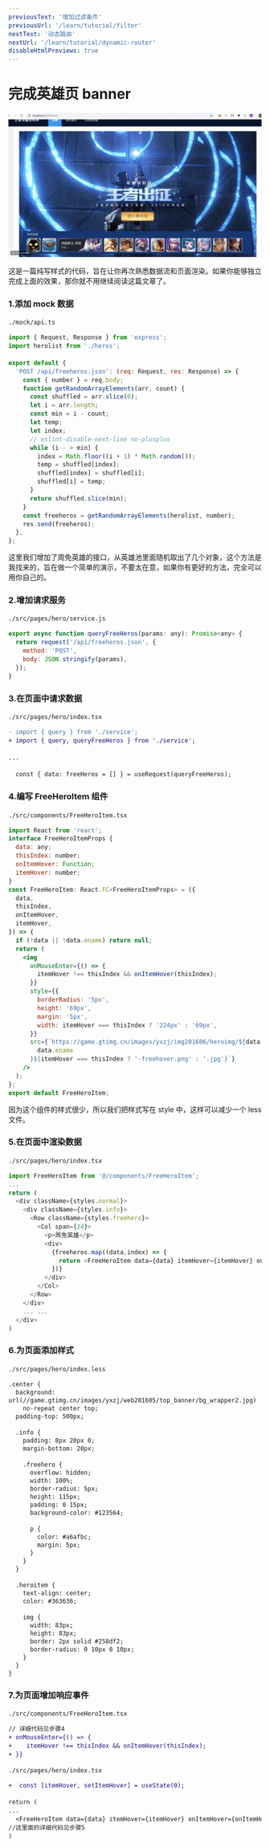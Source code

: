 ```yaml
---
previousText: '增加过滤条件'
previousUrl: '/learn/tutorial/filter'
nextText: '动态路由'
nextUrl: '/learn/tutorial/dynamic-router'
disableHtmlPreviews: true
---
```


# 完成英雄页 banner

![](../../../assets/img/tutorial/banner1.gif)

这是一篇纯写样式的代码，旨在让你再次熟悉数据流和页面渲染。如果你能够独立完成上面的效果，那你就不用继续阅读这篇文章了。

### 1.添加 mock 数据

`./mock/api.ts`

```javascript
import { Request, Response } from 'express';
import herolist from './heros';

export default {
  'POST /api/freeheros.json': (req: Request, res: Response) => {
    const { number } = req.body;
    function getRandomArrayElements(arr, count) {
      const shuffled = arr.slice(0);
      let i = arr.length;
      const min = i - count;
      let temp;
      let index;
      // eslint-disable-next-line no-plusplus
      while (i-- > min) {
        index = Math.floor((i + 1) * Math.random());
        temp = shuffled[index];
        shuffled[index] = shuffled[i];
        shuffled[i] = temp;
      }
      return shuffled.slice(min);
    }
    const freeheros = getRandomArrayElements(herolist, number);
    res.send(freeheros);
  },
};
```

这里我们增加了周免英雄的接口，从英雄池里面随机取出了几个对象，这个方法是我找来的，旨在做一个简单的演示，不要太在意，如果你有更好的方法，完全可以用你自己的。

### 2.增加请求服务

`./src/pages/hero/service.js`

```javascript
export async function queryFreeHeros(params: any): Promise<any> {
  return request('/api/freeheros.json', {
    method: 'POST',
    body: JSON.stringify(params),
  });
}
```

### 3.在页面中请求数据

`./src/pages/hero/index.tsx`

```diff
- import { query } from './service';
+ import { query, queryFreeHeros } from './service';

...

  const { data: freeHeros = [] } = useRequest(queryFreeHeros);

```

### 4.编写 FreeHeroItem 组件

`./src/components/FreeHeroItem.tsx`

```jsx
import React from 'react';
interface FreeHeroItemProps {
  data: any;
  thisIndex: number;
  onItemHover: Function;
  itemHover: number;
}
const FreeHeroItem: React.FC<FreeHeroItemProps> = ({
  data,
  thisIndex,
  onItemHover,
  itemHover,
}) => {
  if (!data || !data.ename) return null;
  return (
    <img
      onMouseEnter={() => {
        itemHover !== thisIndex && onItemHover(thisIndex);
      }}
      style={{
        borderRadius: '5px',
        height: '69px',
        margin: '5px',
        width: itemHover === thisIndex ? '224px' : '69px',
      }}
      src={`https://game.gtimg.cn/images/yxzj/img201606/heroimg/${data.ename}/${
        data.ename
      }${itemHover === thisIndex ? '-freehover.png' : '.jpg'}`}
    />
  );
};
export default FreeHeroItem;
```

因为这个组件的样式很少，所以我们把样式写在 style 中，这样可以减少一个 less 文件。

### 5.在页面中渲染数据

`./src/pages/hero/index.tsx`

```js
import FreeHeroItem from '@/components/FreeHeroItem';
...
return (
  <div className={styles.normal}>
    <div className={styles.info}>
      <Row className={styles.freehero}>
        <Col span={24}>
          <p>周免英雄</p>
          <div>
            {freeheros.map((data,index) => {
              return <FreeHeroItem data={data} itemHover={itemHover} onItemHover={onItemHover} thisIndex={index} key={index}/>
            })}
          </div>
        </Col>
      </Row>
    </div>
    ... ...
  </div>
)
```

### 6.为页面添加样式

`./src/pages/hero/index.less`

```less
.center {
  background: url(//game.gtimg.cn/images/yxzj/web201605/top_banner/bg_wrapper2.jpg)
    no-repeat center top;
  padding-top: 500px;

  .info {
    padding: 8px 20px 0;
    margin-bottom: 20px;

    .freehero {
      overflow: hidden;
      width: 100%;
      border-radius: 5px;
      height: 115px;
      padding: 0 15px;
      background-color: #123564;

      p {
        color: #a6afbc;
        margin: 5px;
      }
    }
  }

  .heroitem {
    text-align: center;
    color: #363636;

    img {
      width: 83px;
      height: 83px;
      border: 2px solid #258df2;
      border-radius: 0 10px 0 10px;
    }
  }
}
```

### 7.为页面增加响应事件

`./src/components/FreeHeroItem.tsx`

```diff
// 详细代码见步骤4
+ onMouseEnter={() => {
+    itemHover !== thisIndex && onItemHover(thisIndex);
+ }}
```

`./src/pages/hero/index.tsx`

```diff
+  const [itemHover, setItemHover] = useState(0);

return (
...
  <FreeHeroItem data={data} itemHover={itemHover} onItemHover={onItemHover}
//这里面的详细代码见步骤5
)
```
